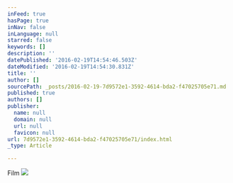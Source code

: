 ```yaml
---
inFeed: true
hasPage: true
inNav: false
inLanguage: null
starred: false
keywords: []
description: ''
datePublished: '2016-02-19T14:54:46.503Z'
dateModified: '2016-02-19T14:54:30.831Z'
title: ''
author: []
sourcePath: _posts/2016-02-19-7d9572e1-3592-4614-bda2-f47025705e71.md
published: true
authors: []
publisher:
  name: null
  domain: null
  url: null
  favicon: null
url: 7d9572e1-3592-4614-bda2-f47025705e71/index.html
_type: Article

---
```

Film
![](https://s3-us-west-2.amazonaws.com/the-grid-img/p/24ae20f2ef9c4b79ef7ef89db757196f9793c693.jpg)